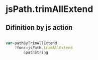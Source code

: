 # jsPath.trimAllExtend

## Difinition by js action

```js.js

var=pathByTrimAllExtend
	?func=jsPath.trimAllExtend
		&pathString
```



